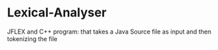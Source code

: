 # Lexical-Analyser
 JFLEX and C++ program: that takes a Java Source file as input and then tokenizing the file 
